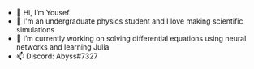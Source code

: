 - 👋 Hi, I’m Yousef
- 👀 I'm an undergraduate physics student and I love making scientific simulations
- 🌱 I’m currently working on solving differential equations using neural networks and learning Julia
- 📫 Discord: Abyss#7327

<!---
YousefAbyss/YousefAbyss is a ✨ special ✨ repository because its `README.md` (this file) appears on your GitHub profile.
You can click the Preview link to take a look at your changes.
--->
